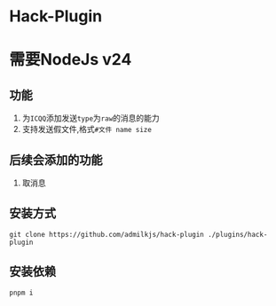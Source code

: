# Hack-Plugin

# 需要NodeJs v24

## 功能

1. 为`ICQQ`添加发送`type`为`raw`的消息的能力
2. 支持发送假文件,格式`#文件 name size`

## 后续会添加的功能

1. 取消息

## 安装方式
```
git clone https://github.com/admilkjs/hack-plugin ./plugins/hack-plugin
```
## 安装依赖
```
pnpm i
```
